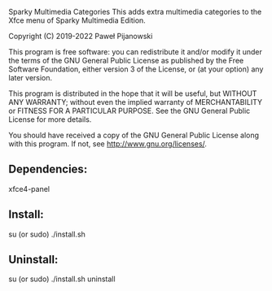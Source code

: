Sparky Multimedia Categories
This adds extra multimedia categories to the Xfce menu of Sparky Multimedia Edition.

Copyright (C) 2019-2022 Paweł Pijanowski

This program is free software: you can redistribute it and/or modify
it under the terms of the GNU General Public License as published by
the Free Software Foundation, either version 3 of the License, or
(at your option) any later version.

This program is distributed in the hope that it will be useful,
but WITHOUT ANY WARRANTY; without even the implied warranty of
MERCHANTABILITY or FITNESS FOR A PARTICULAR PURPOSE.  See the
GNU General Public License for more details.

You should have received a copy of the GNU General Public License
along with this program.  If not, see <http://www.gnu.org/licenses/>.

Dependencies:
-------------
xfce4-panel

Install:
-------------
su (or sudo) 
./install.sh

Uninstall:
-------------
su (or sudo)
./install.sh uninstall
